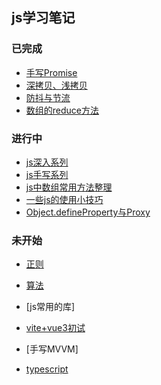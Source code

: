 
## js学习笔记

### 已完成

- [手写Promise](./promise.html)
- [深拷贝、浅拷贝](./js-copy.html)
- [防抖与节流](./debounce-throttle.html)
- [数组的reduce方法](./array-reduce.html)




### 进行中

- [js深入系列](./depth.html)
- [js手写系列](./handle-codes.html)
- [js中数组常用方法整理](./array-methods.html)
- [一些js的使用小技巧](./js-skills.html)
- [Object.defineProperty与Proxy](./proxy.html)

<!-- - [一些笔试题](./js-interview.html) -->
<!-- - [js深入：面试题整理](./interview.html) -->



### 未开始

- [正则](./regexp.html)

- [算法](./arithmetic.html)

- [js常用的库]

- [vite+vue3初试](./vite.html)

- [手写MVVM]
- [typescript](./ts.html)


